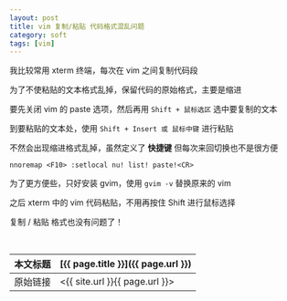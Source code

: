 ```yaml
---
layout: post
title: vim 复制/粘贴 代码格式混乱问题
category: soft
tags: [vim]
---
```


我比较常用 xterm 终端，每次在 vim 之间复制代码段

为了不使粘贴的文本格式乱掉，保留代码的原始格式，主要是缩进

要先关闭 vim 的 paste 选项，然后再用 `Shift + 鼠标选区` 选中要复制的文本

到要粘贴的文本处，使用 `Shift + Insert 或 鼠标中键` 进行粘贴

不然会出现缩进格式乱掉，虽然定义了 **快捷键** <F10> 但每次来回切换也不是很方便

    nnoremap <F10> :setlocal nu! list! paste!<CR>

为了更方便些，只好安装 gvim，使用 `gvim -v` 替换原来的 vim

之后 xterm 中的 vim 代码粘贴，不用再按住 Shift 进行鼠标选择

复制 / 粘贴 格式也没有问题了！




<br/>

本文标题 | [{{ page.title }}]({{ page.url }})
-------- |:--------
原始链接 | <{{ site.url }}{{ page.url }}>
